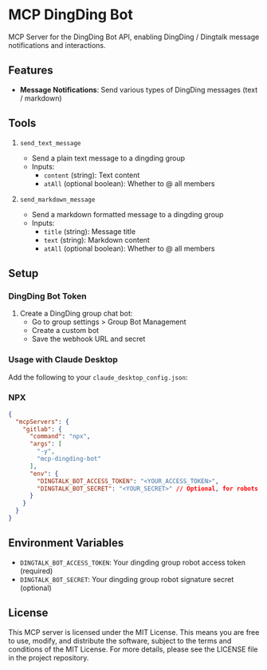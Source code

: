 # MCP DingDing Bot

MCP Server for the DingDing Bot API, enabling DingDing / Dingtalk message notifications and interactions.

## Features

* **Message Notifications**: Send various types of DingDing messages (text / markdown)

## Tools

1. `send_text_message`
   * Send a plain text message to a dingding group
   * Inputs:
     * `content` (string): Text content
     * `atAll` (optional boolean): Whether to @ all members

2. `send_markdown_message`
   * Send a markdown formatted message to a dingding group
   * Inputs:
     * `title` (string): Message title
     * `text` (string): Markdown content
     * `atAll` (optional boolean): Whether to @ all members

## Setup

### DingDing Bot Token

1. Create a DingDing group chat bot:
   * Go to group settings > Group Bot Management
   * Create a custom bot
   * Save the webhook URL and secret

### Usage with Claude Desktop
Add the following to your `claude_desktop_config.json`:

### NPX

```json
{
  "mcpServers": {
    "gitlab": {
      "command": "npx",
      "args": [
        "-y",
        "mcp-dingding-bot"
      ],
      "env": {
        "DINGTALK_BOT_ACCESS_TOKEN": "<YOUR_ACCESS_TOKEN>",
        "DINGTALK_BOT_SECRET": "<YOUR_SECRET>" // Optional, for robots with signature verification enabled
      }
    }
  }
}
```

## Environment Variables

- `DINGTALK_BOT_ACCESS_TOKEN`: Your dingding group robot access token (required)
- `DINGTALK_BOT_SECRET`: Your dingding group robot signature secret (optional)

## License

This MCP server is licensed under the MIT License. This means you are free to use, modify, and distribute the software, subject to the terms and conditions of the MIT License. For more details, please see the LICENSE file in the project repository.
